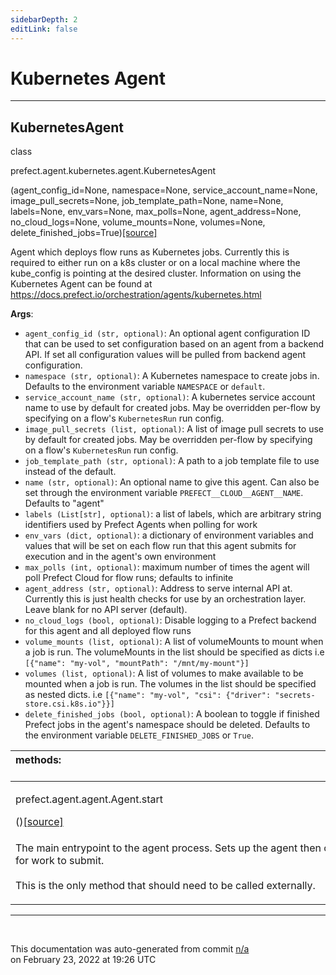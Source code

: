 ```yaml
---
sidebarDepth: 2
editLink: false
---
```

# Kubernetes Agent
---
 ## KubernetesAgent
 <div class='class-sig' id='prefect-agent-kubernetes-agent-kubernetesagent'><p class="prefect-sig">class </p><p class="prefect-class">prefect.agent.kubernetes.agent.KubernetesAgent</p>(agent_config_id=None, namespace=None, service_account_name=None, image_pull_secrets=None, job_template_path=None, name=None, labels=None, env_vars=None, max_polls=None, agent_address=None, no_cloud_logs=None, volume_mounts=None, volumes=None, delete_finished_jobs=True)<span class="source"><a href="https://github.com/PrefectHQ/prefect/blob/master/src/prefect/agent/kubernetes/agent.py#L43">[source]</a></span></div>

Agent which deploys flow runs as Kubernetes jobs. Currently this is required to either run on a k8s cluster or on a local machine where the kube_config is pointing at the desired cluster. Information on using the Kubernetes Agent can be found at https://docs.prefect.io/orchestration/agents/kubernetes.html

**Args**:     <ul class="args"><li class="args">`agent_config_id (str, optional)`: An optional agent configuration ID that can be used to set         configuration based on an agent from a backend API. If set all configuration values will be         pulled from backend agent configuration.     </li><li class="args">`namespace (str, optional)`: A Kubernetes namespace to create jobs in. Defaults         to the environment variable `NAMESPACE` or `default`.     </li><li class="args">`service_account_name (str, optional)`: A kubernetes service account name to use by         default for created jobs. May be overridden per-flow by specifying         on a flow's `KubernetesRun` run config.     </li><li class="args">`image_pull_secrets (list, optional)`: A list of image pull secrets to use by default         for created jobs. May be overridden per-flow by specifying on a flow's         `KubernetesRun` run config.     </li><li class="args">`job_template_path (str, optional)`: A path to a job template file to use instead         of the default.     </li><li class="args">`name (str, optional)`: An optional name to give this agent. Can also be set through         the environment variable `PREFECT__CLOUD__AGENT__NAME`. Defaults to "agent"     </li><li class="args">`labels (List[str], optional)`: a list of labels, which are arbitrary string         identifiers used by Prefect Agents when polling for work     </li><li class="args">`env_vars (dict, optional)`: a dictionary of environment variables and values that will         be set on each flow run that this agent submits for execution and in the agent's         own environment     </li><li class="args">`max_polls (int, optional)`: maximum number of times the agent will poll Prefect Cloud         for flow runs; defaults to infinite     </li><li class="args">`agent_address (str, optional)`:  Address to serve internal API at. Currently this is         just health checks for use by an orchestration layer. Leave blank for no API server         (default).     </li><li class="args">`no_cloud_logs (bool, optional)`: Disable logging to a Prefect backend for this agent         and all deployed flow runs     </li><li class="args">`volume_mounts (list, optional)`: A list of volumeMounts to mount when a job is         run. The volumeMounts in the list should be specified as dicts         i.e `[{"name": "my-vol", "mountPath": "/mnt/my-mount"}]`     </li><li class="args">`volumes (list, optional)`: A list of volumes to make available to be mounted when a         job is run. The volumes in the list should be specified as nested dicts.         i.e `[{"name": "my-vol", "csi": {"driver": "secrets-store.csi.k8s.io"}}]`     </li><li class="args">`delete_finished_jobs (bool, optional)`: A boolean to toggle if finished Prefect jobs         in the agent's namespace should be deleted. Defaults to the environment variable         `DELETE_FINISHED_JOBS` or `True`.</li></ul>

|methods: &nbsp;&nbsp;&nbsp;&nbsp;&nbsp;&nbsp;&nbsp;&nbsp;&nbsp;&nbsp;&nbsp;&nbsp;&nbsp;&nbsp;&nbsp;&nbsp;&nbsp;&nbsp;&nbsp;&nbsp;&nbsp;&nbsp;&nbsp;&nbsp;&nbsp;&nbsp;&nbsp;&nbsp;&nbsp;&nbsp;&nbsp;&nbsp;&nbsp;&nbsp;&nbsp;&nbsp;&nbsp;&nbsp;&nbsp;&nbsp;&nbsp;&nbsp;&nbsp;&nbsp;&nbsp;&nbsp;&nbsp;&nbsp;&nbsp;&nbsp;&nbsp;&nbsp;&nbsp;&nbsp;&nbsp;&nbsp;&nbsp;&nbsp;&nbsp;&nbsp;&nbsp;&nbsp;&nbsp;&nbsp;&nbsp;&nbsp;&nbsp;&nbsp;&nbsp;&nbsp;&nbsp;&nbsp;&nbsp;&nbsp;&nbsp;&nbsp;&nbsp;&nbsp;&nbsp;&nbsp;&nbsp;&nbsp;&nbsp;&nbsp;&nbsp;&nbsp;&nbsp;&nbsp;&nbsp;&nbsp;&nbsp;&nbsp;&nbsp;&nbsp;&nbsp;&nbsp;&nbsp;&nbsp;&nbsp;&nbsp;&nbsp;&nbsp;&nbsp;&nbsp;&nbsp;&nbsp;&nbsp;&nbsp;&nbsp;&nbsp;&nbsp;&nbsp;&nbsp;&nbsp;&nbsp;&nbsp;&nbsp;&nbsp;&nbsp;&nbsp;&nbsp;&nbsp;&nbsp;&nbsp;&nbsp;&nbsp;&nbsp;&nbsp;&nbsp;&nbsp;&nbsp;&nbsp;&nbsp;&nbsp;&nbsp;&nbsp;&nbsp;&nbsp;&nbsp;&nbsp;&nbsp;&nbsp;&nbsp;&nbsp;&nbsp;&nbsp;&nbsp;&nbsp;&nbsp;&nbsp;|
|:----|
 | <div class='method-sig' id='prefect-agent-agent-agent-start'><p class="prefect-class">prefect.agent.agent.Agent.start</p>()<span class="source"><a href="https://github.com/PrefectHQ/prefect/blob/master/src/prefect/agent/agent.py#L180">[source]</a></span></div>
<p class="methods">The main entrypoint to the agent process. Sets up the agent then continuously polls for work to submit.<br><br>This is the only method that should need to be called externally.</p>|

---
<br>


<p class="auto-gen">This documentation was auto-generated from commit <a href='https://github.com/PrefectHQ/prefect/commit/n/a'>n/a</a> </br>on February 23, 2022 at 19:26 UTC</p>